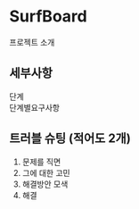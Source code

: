 # SurfBoard 
프로젝트 소개  
  
## 세부사항  
단계  
 단계별요구사항  
  
## 트러블 슈팅 (적어도 2개)  
1. 문제를 직면  
2. 그에 대한 고민
3. 해결방안 모색
4. 해결